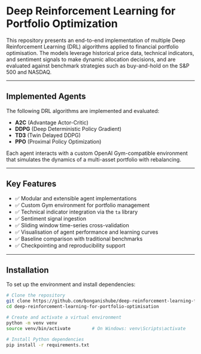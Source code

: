 # Deep Reinforcement Learning for Portfolio Optimization

This repository presents an end-to-end implementation of multiple Deep Reinforcement Learning (DRL) algorithms applied to financial portfolio optimisation. The models leverage historical price data, technical indicators, and sentiment signals to make dynamic allocation decisions, and are evaluated against benchmark strategies such as buy-and-hold on the S&P 500 and NASDAQ.

---

## Implemented Agents

The following DRL algorithms are implemented and evaluated:

- **A2C** (Advantage Actor-Critic)
- **DDPG** (Deep Deterministic Policy Gradient)
- **TD3** (Twin Delayed DDPG)
- **PPO** (Proximal Policy Optimization)

Each agent interacts with a custom OpenAI Gym-compatible environment that simulates the dynamics of a multi-asset portfolio with rebalancing.

---

## Key Features

- ✅ Modular and extensible agent implementations
- ✅ Custom Gym environment for portfolio management
- ✅ Technical indicator integration via the `ta` library
- ✅ Sentiment signal ingestion
- ✅ Sliding window time-series cross-validation
- ✅ Visualisation of agent performance and learning curves
- ✅ Baseline comparison with traditional benchmarks
- ✅ Checkpointing and reproducibility support

---

## Installation

To set up the environment and install dependencies:

```bash
# Clone the repository
git clone https://github.com/bonganishube/deep-reinforcement-learning-for-portfolio-optimisation.git
cd deep-reinforcement-learning-for-portfolio-optimisation

# Create and activate a virtual environment
python -m venv venv
source venv/bin/activate        # On Windows: venv\Scripts\activate

# Install Python dependencies
pip install -r requirements.txt
